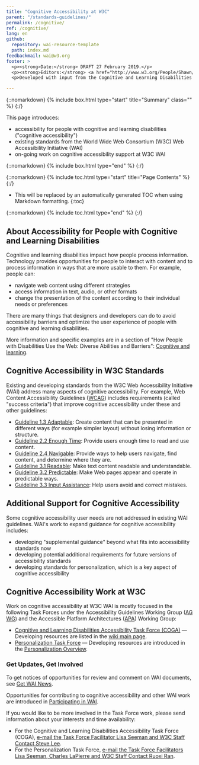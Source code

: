 ```yaml
---
title: "Cognitive Accessibility at W3C"
parent: "/standards-guidelines/"
permalink: /cognitive/
ref: /cognitive/
lang: en
github:
  repository: wai-resource-template
  path: index.md
feedbackmail: wai@w3.org
footer: >
  <p><strong>Date:</strong> DRAFT 27 February 2019.</p>
  <p><strong>Editors:</strong> <a href="http://www.w3.org/People/Shawn/">Shawn Lawton Henry</a>, Steve Lee, <a href="http://www.w3.org/People/shadi/">Shadi Abou-Zahra</a>.</p>
  <p>Developed with input from the Cognitive and Learning Disabilities Accessibility Task Force (<a href="https://www.w3.org/WAI/PF/cognitive-a11y-tf/">COGA</a>).<p>

---
```


{::nomarkdown}
{% include box.html type="start" title="Summary" class="" %}
{:/}

This page introduces:
* accessibility for people with cognitive and learning disabilities ("cognitive accessibility")
* existing standards from the World Wide Web Consortium (W3C) Web Accessibility Initiative (WAI)
* on-going work on cognitive accessibility support at W3C WAI

{::nomarkdown}
{% include box.html type="end" %}
{:/}

{::nomarkdown}
{% include toc.html type="start" title="Page Contents" %}
{:/}

- This will be replaced by an automatically generated TOC when using Markdown formatting.
{:toc}

{::nomarkdown}
{% include toc.html type="end" %}
{:/}

## About Accessibility for People with Cognitive and Learning Disabilities

Cognitive and learning disabilities impact how people process information. Technology provides opportunities for people to interact with content and to process information in ways that are more usable to them. For example, people can:

* navigate web content using different strategies
* access information in text, audio, or other formats
* change the presentation of the content according to their individual needs or preferences

There are many things that designers and developers can do to avoid accessibility barriers and optimize the user experience of people with cognitive and learning disabilities.

More information and specific examples are in a section of "How People with Disabilities Use the Web: Diverse Abilities and Barriers": [Cognitive and learning](https://www.w3.org/WAI/people-use-web/abilities-barriers/#cognitive).

## Cognitive Accessibility in W3C Standards

Existing and developing standards from the W3C Web Accessibility Initiative (WAI) address many aspects of cognitive accessibility. For example, Web Content Accessibility Guidelines ([WCAG](https://www.w3.org/WAI/standards-guidelines/wcag/)) includes requirements (called "success criteria") that improve cognitive accessibility under these and other guidelines:

* [Guideline 1.3 Adaptable](https://www.w3.org/TR/WCAG21/#adaptable): Create content that can be presented in different ways (for example simpler layout) without losing information or structure.
* [Guideline 2.2 Enough Time](https://www.w3.org/TR/WCAG21/#enough-time): Provide users enough time to read and use content.
* [Guideline 2.4 Navigable](https://www.w3.org/TR/WCAG21/#navigable): Provide ways to help users navigate, find content, and determine where they are.
* [Guideline 3.1 Readable](https://www.w3.org/TR/WCAG21/#readable): Make text content readable and understandable.
* [Guideline 3.2 Predictable](https://www.w3.org/TR/WCAG21/#predictable): Make Web pages appear and operate in predictable ways.
* [Guideline 3.3 Input Assistance](https://www.w3.org/TR/WCAG21/#input-assistance): Help users avoid and correct mistakes.

## Additional Support for Cognitive Accessibility

Some cognitive accessibility user needs are not addressed in existing WAI guidelines. WAI's work to expand guidance for cognitive accessibility includes:

* developing "supplemental guidance" beyond what fits into accessibility standards now
* developing potential additional requirements for future versions of accessibility standards
* developing standards for personalization, which is a key aspect of cognitive accessibility

## Cognitive Accessibility Work at W3C

Work on cognitive accessibility at W3C WAI is mostly focused in the following Task Forces under the Accessibility Guidelines Working Group ([AG WG](https://www.w3.org/WAI/GL/)) and the Accessible Platform Architectures ([APA](https://www.w3.org/WAI/APA/)) Working Group:

* [Cognitive and Learning Disabilities Accessibility Task Force (COGA)](https://www.w3.org/WAI/PF/cognitive-a11y-tf/) &mdash; Developing resources are listed in the [wiki main page](https://www.w3.org/WAI/PF/cognitive-a11y-tf/wiki/Main_Page).
* [Personalization Task Force](https://www.w3.org/WAI/APA/task-forces/personalization/) &mdash; Developing resources are introduced in the [Personalization Overview]( https://deploy-preview-2--wai-personalization-standards.netlify.com/standards-guidelines/personalization/)<!-- @@update link -->.

### Get Updates, Get Involved

To get notices of opportunities for review and comment on WAI documents, see [Get WAI News](https://www.w3.org/WAI/news/subscribe/).

Opportunities for contributing to cognitive accessibility and other WAI work are introduced in [Participating in WAI](https://www.w3.org/WAI/about/participating/).

If you would like to be more involved in the Task Force work, please send information about your interests and time availability:

* For the Cognitive and Learning Disabilities Accessibility Task Force (COGA), [e-mail the Task Force Facilitator Lisa Seeman and W3C Staff Contact Steve Lee](mailto:lisa.seeman@zoho.com,stevelee@w3.org?cc=wai@w3.org&subject=Cognitive%20Accessibility%20Task%20Force%20Enquiry).
* For the Personalization Task Force, [e-mail the Task Force Facilitators Lisa Seeman, Charles LaPierre and W3C Staff Contact Ruoxi Ran](mailto:lisa.seeman@zoho.com,charlesl@benetech.org,ran@w3.org?cc=wai@w3.org&subject=Personalization%20Task%20Force%20Enquiry).

